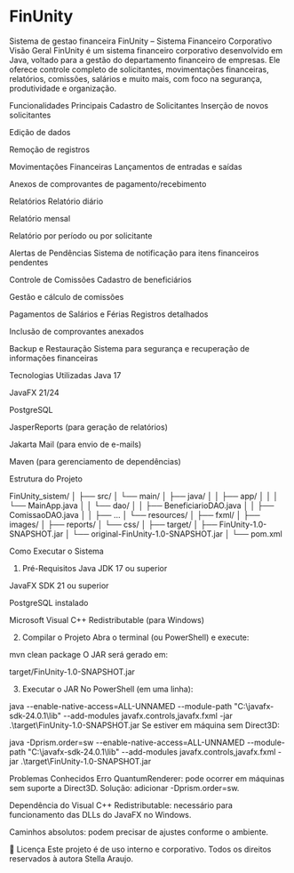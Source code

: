 # FinUnity
Sistema de gestao financeira
FinUnity – Sistema Financeiro Corporativo
Visão Geral
FinUnity é um sistema financeiro corporativo desenvolvido em Java, voltado para a gestão do departamento financeiro de empresas. Ele oferece controle completo de solicitantes, movimentações financeiras, relatórios, comissões, salários e muito mais, com foco na segurança, produtividade e organização.

 Funcionalidades Principais
 Cadastro de Solicitantes
 Inserção de novos solicitantes

Edição de dados

Remoção de registros

Movimentações Financeiras
Lançamentos de entradas e saídas

Anexos de comprovantes de pagamento/recebimento

 Relatórios
Relatório diário

Relatório mensal

Relatório por período ou por solicitante

Alertas de Pendências
Sistema de notificação para itens financeiros pendentes

Controle de Comissões
Cadastro de beneficiários

Gestão e cálculo de comissões

Pagamentos de Salários e Férias
Registros detalhados

Inclusão de comprovantes anexados

Backup e Restauração
Sistema para segurança e recuperação de informações financeiras

Tecnologias Utilizadas
Java 17

JavaFX 21/24

PostgreSQL

JasperReports (para geração de relatórios)

Jakarta Mail (para envio de e-mails)

Maven (para gerenciamento de dependências)

 Estrutura do Projeto


FinUnity_sistem/
│
├── src/
│   └── main/
│       ├── java/
│       │   ├── app/
│       │   │   └── MainApp.java
│       │   └── dao/
│       │       ├── BeneficiarioDAO.java
│       │       ├── ComissaoDAO.java
│       │       ├── ...
│       └── resources/
│           ├── fxml/
│           ├── images/
│           ├── reports/
│           └── css/
│
├── target/
│   ├── FinUnity-1.0-SNAPSHOT.jar
│   └── original-FinUnity-1.0-SNAPSHOT.jar
│
└── pom.xml

Como Executar o Sistema
1. Pré-Requisitos
Java JDK 17 ou superior

JavaFX SDK 21 ou superior

PostgreSQL instalado

Microsoft Visual C++ Redistributable (para Windows)

2. Compilar o Projeto
Abra o terminal (ou PowerShell) e execute:


mvn clean package
O JAR será gerado em:

target/FinUnity-1.0-SNAPSHOT.jar

3. Executar o JAR
No PowerShell (em uma linha):

java --enable-native-access=ALL-UNNAMED --module-path "C:\javafx-sdk-24.0.1\lib" --add-modules javafx.controls,javafx.fxml -jar .\target\FinUnity-1.0-SNAPSHOT.jar
Se estiver em máquina sem Direct3D:

java -Dprism.order=sw --enable-native-access=ALL-UNNAMED --module-path "C:\javafx-sdk-24.0.1\lib" --add-modules javafx.controls,javafx.fxml -jar .\target\FinUnity-1.0-SNAPSHOT.jar

Problemas Conhecidos
Erro QuantumRenderer: pode ocorrer em máquinas sem suporte a Direct3D. Solução: adicionar -Dprism.order=sw.

Dependência do Visual C++ Redistributable: necessário para funcionamento das DLLs do JavaFX no Windows.

Caminhos absolutos: podem precisar de ajustes conforme o ambiente.

📄 Licença
Este projeto é de uso interno e corporativo.
Todos os direitos reservados à autora Stella Araujo.
